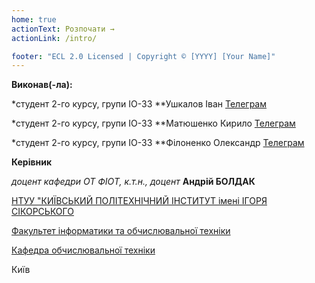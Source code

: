 ```yaml
---
home: true
actionText: Розпочати →
actionLink: /intro/

footer: "ECL 2.0 Licensed | Copyright © [YYYY] [Your Name]"
---
```



**Виконав(-ла):** 

*студент 2-го курсу, групи ІО-33 **Ушкалов Іван [Телеграм](https://t.me/sunrisexg)

*студент 2-го курсу, групи ІО-33 **Матюшенко Кирило [Телеграм](https://t.me/Kiril4a_mvdk)

*студент 2-го курсу, групи ІО-33 **Філоненко Олександр [Телеграм](https://t.me/alefilonenko)


**Керівник**

*доцент кафедри ОТ ФІОТ, к.т.н., доцент*<span padding-right:5em></span> **Андрій БОЛДАК** 

[НТУУ "КИЇВСЬКИЙ ПОЛІТЕХНІЧНИЙ ІНСТИТУТ імені ІГОРЯ СІКОРСЬКОГО](https://kpi.ua/)

[Факультет інформатики та обчислювальної техніки](https://fiot.kpi.ua/)

[Кафедра обчислювальної техніки](https://comsys.kpi.ua/)

Київ

